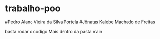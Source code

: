# trabalho-poo

#Pedro Alano Vieira da Silva Portela
#Jônatas Kalebe Machado de Freitas

basta rodar o codigo Mais dentro da pasta main
